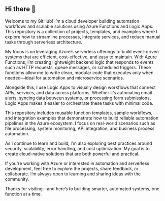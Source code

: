 ## Hi there 👋

Welcome to my GitHub! I’m a cloud developer building automation workflows and scalable solutions using Azure Functions and Logic Apps. This repository is a collection of projects, templates, and examples where I explore how to streamline processes, integrate services, and reduce manual tasks through serverless architecture.

My focus is on leveraging Azure’s serverless offerings to build event-driven systems that are efficient, cost-effective, and easy to maintain. With Azure Functions, I’m creating lightweight backend logic that responds to events such as HTTP requests, queue messages, or scheduled triggers. These functions allow me to write clean, modular code that executes only when needed—ideal for automation and microservice scenarios.

Alongside this, I use Logic Apps to visually design workflows that connect APIs, services, and data across platforms. Whether it’s automating email alerts, syncing data between systems, or processing form submissions, Logic Apps makes it easier to orchestrate these tasks with minimal code.

This repository includes reusable function templates, sample workflows, and integration examples that demonstrate how to build reliable automation pipelines in the Azure ecosystem. I focus on real-world scenarios such as file processing, system monitoring, API integration, and business process automation.

As I continue to learn and build, I’m also exploring best practices around security, scalability, error handling, and cost optimization. My goal is to create cloud-native solutions that are both powerful and practical.

If you're working with Azure or interested in automation and serverless development, feel free to explore the projects, share feedback, or collaborate. I’m always open to learning and sharing ideas with the community.

Thanks for visiting—and here’s to building smarter, automated systems, one function at a time.
